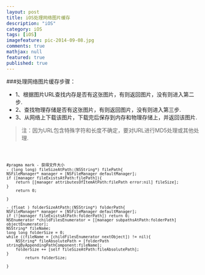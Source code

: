 ```yaml
---
layout: post
title: iOS处理网络图片缓存
description: "iOS"
category: iOS
tags: [iOS]
imagefeature: pic-2014-09-08.jpg
comments: true
mathjax: null
featured: true
published: true
---
```



###处理网络图片缓存步骤：
- 1、根据图片URL查找内存是否有这张图片，有则返回图片，没有则进入第二步.
- 2、查找物理存储是否有这张图片，有则返回图片，没有则进入第三步.
- 3、从网络上下载该图片，下载完后保存到内存和物理存储上，并返回该图片.
> 注：因为URL包含特殊字符和长度不确定，要对URL进行MD5处理或其他处理.


<code>

	#pragma mark - 获得文件大小
	- (long long) fileSizeAtPath:(NSString*) filePath{
    NSFileManager* manager = [NSFileManager defaultManager];
    if ([manager fileExistsAtPath:filePath]){
        return [[manager attributesOfItemAtPath:filePath error:nil] fileSize];
    }
    	return 0;
	
	}

	- (float ) folderSizeAtPath:(NSString*) folderPath{
    NSFileManager* manager = [NSFileManager defaultManager];
    if (![manager fileExistsAtPath:folderPath]) return 0;
    NSEnumerator *childFilesEnumerator = [[manager subpathsAtPath:folderPath] 	objectEnumerator];
    NSString* fileName;
    long long folderSize = 0;
    while ((fileName = [childFilesEnumerator nextObject]) != nil){
        NSString* fileAbsolutePath = [folderPath 	stringByAppendingPathComponent:fileName];
        folderSize += [self fileSizeAtPath:fileAbsolutePath];
    }
   			return folderSize;

	}
</code>